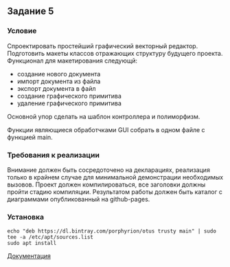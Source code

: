Задание 5
---------
### Условие
Спроектировать простейший графический векторный редактор. Подготовить макеты классов отражающих структуру будущего проекта.
Функционал для макетирования следующй: 
+ создание нового документа 
+ импорт документа из файла 
+ экспорт документа в файл 
+ создание графического примитива 
+ удаление графического примитива

Основной упор сделать на шаблон контроллера и полиморфизм. 

Функции являющиеся обработчками GUI собрать в одном файле с функцией main.
### Требования к реализации
Внимание должен быть сосредоточено на декларациях, реализация только в крайнем случае для минимальной демонстрации необходимых вызовов. Проект должен компилироваться, все заголовки должны пройти стадию компиляции.
Результатом работы должен быть каталог с диаграммами опубликованный на github-pages.

### Установка 
    echo "deb https://dl.bintray.com/porphyrion/otus trusty main" | sudo tee -a /etc/apt/sources.list
    sudo apt install 

[Документация](https://porphyrion.github.io/otus.lesson.5/index.html)
